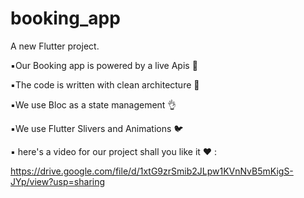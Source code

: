 # booking_app

A new Flutter project.

▪️Our Booking app is powered by a live Apis 🚀 

▪️The code is written with clean architecture 📐

▪️We use Bloc as a state management 👌

▪️We use Flutter Slivers and Animations 🐦

▪️ here's a video for our project shall you like it ♥️ :

https://drive.google.com/file/d/1xtG9zrSmib2JLpw1KVnNvB5mKigS-JYp/view?usp=sharing
